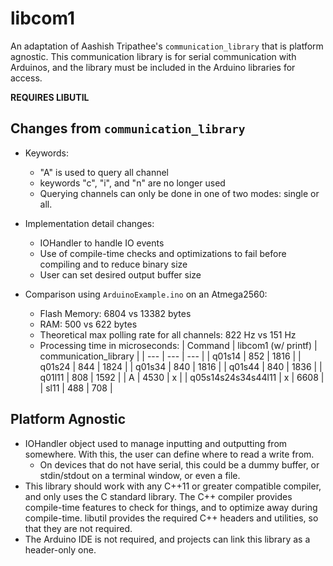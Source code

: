 # libcom1

An adaptation of Aashish Tripathee's `communication_library` that is platform agnostic.
This communication library is for serial communication with Arduinos, and the library must be included in the Arduino libraries for access.

**REQUIRES LIBUTIL**

## Changes from `communication_library`
- Keywords:
    - "A" is used to query all channel
    - keywords "c", "i", and "n" are no longer used
    - Querying channels can only be done in one of two modes: single or all.

- Implementation detail changes:
    - IOHandler to handle IO events
    - Use of compile-time checks and optimizations to fail before compiling and to reduce binary size
    - User can set desired output buffer size

- Comparison using `ArduinoExample.ino` on an Atmega2560:
    - Flash Memory: 6804 vs 13382 bytes
    - RAM: 500 vs 622 bytes
    - Theoretical max polling rate for all channels: 822 Hz vs 151 Hz
    - Processing time in microseconds:
      | Command | libcom1 (w/ printf) | communication_library |
      | --- | --- | --- |
      | q01s14 | 852 | 1816 |
      | q01s24 | 844 | 1824 |
      | q01s34 | 840 | 1816 |
      | q01s44 | 840 | 1836 |
      | q01l11 | 808 | 1592 |
      | A | 4530 | x |
      | q05s14s24s34s44l11 | x | 6608 |
      | sl11 | 488 | 708 |

## Platform Agnostic
- IOHandler object used to manage inputting and outputting from somewhere. With this, the user can define where to read a write from.
    - On devices that do not have serial, this could be a dummy buffer, or stdin/stdout on a terminal window, or even a file.
- This library should work with any C++11 or greater compatible compiler, and only uses the C standard library. The C++ compiler provides compile-time features to check for things, and to optimize away during compile-time. libutil provides the required C++ headers and utilities, so that they are not required.
- The Arduino IDE is not required, and projects can link this library as a header-only one.

